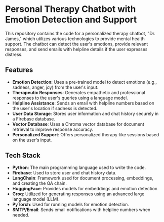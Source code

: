 # Personal Therapy Chatbot with Emotion Detection and Support

This repository contains the code for a personalized therapy chatbot, "Dr. James," which utilizes various technologies to provide mental health support. The chatbot can detect the user's emotions, provide relevant responses, and send emails with helpline details if the user expresses distress.

## Features

- **Emotion Detection**: Uses a pre-trained model to detect emotions (e.g., sadness, anger, joy) from the user's input.
- **Therapeutic Responses**: Generates empathetic and professional responses to the user's queries using a language model.
- **Helpline Assistance**: Sends an email with helpline numbers based on the user's location if sadness is detected.
- **User Data Storage**: Stores user information and chat history securely in a Firebase database.
- **Vector Database**: Uses a Chroma vector database for document retrieval to improve response accuracy.
- **Personalized Support**: Offers personalized therapy-like sessions based on the user's input.

## Tech Stack

- **Python**: The main programming language used to write the code.
- **Firebase**: Used to store user and chat history data.
- **LangChain**: Framework used for document processing, embeddings, and creating the QA chain.
- **HuggingFace**: Provides models for embeddings and emotion detection.
- **Groq**: Utilized for generating responses using an advanced large language model (LLM).
- **PyTorch**: Used for running models for emotion detection.
- **SMTP/Email**: Sends email notifications with helpline numbers when needed.


